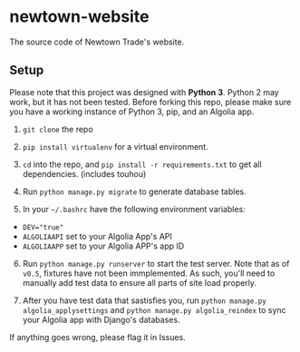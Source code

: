 # newtown-website
The source code of Newtown Trade's website.

## Setup
Please note that this project was designed with **Python 3**. Python 2 may work, but it has not been tested.
Before forking this repo, please make sure you have a working instance of Python 3, pip, and an Algolia app.

1. `git clone` the repo

2. `pip install virtualenv` for a virtual environment.

3. `cd` into the repo, and `pip install -r requirements.txt` to get all dependencies. (includes touhou)

4. Run `python manage.py migrate` to generate database tables.

5. In your `~/.bashrc` have the following environment variables:

* `DEV="true"`
* `ALGOLIAAPI` set to your Algolia App's API
* `ALGOLIAAPP` set to your Algolia APP's app ID

6. Run `python manage.py runserver` to start the test server. Note that as of `v0.5`, fixtures have not been immplemented. As such, you'll need to manually add test data to ensure all parts of site load properly. 

7. After you have test data that sastisfies you, run `python manage.py algolia_applysettings` and `python manage.py algolia_reindex` to sync your Algolia app with Django's databases.

If anything goes wrong, please flag it in Issues.

